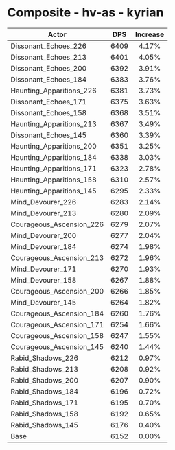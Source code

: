 # Composite - hv-as - kyrian
| Actor | DPS | Increase |
|---|:---:|:---:|
|Dissonant_Echoes_226|6409|4.17%|
|Dissonant_Echoes_213|6401|4.05%|
|Dissonant_Echoes_200|6392|3.91%|
|Dissonant_Echoes_184|6383|3.76%|
|Haunting_Apparitions_226|6381|3.73%|
|Dissonant_Echoes_171|6375|3.63%|
|Dissonant_Echoes_158|6368|3.51%|
|Haunting_Apparitions_213|6367|3.49%|
|Dissonant_Echoes_145|6360|3.39%|
|Haunting_Apparitions_200|6351|3.25%|
|Haunting_Apparitions_184|6338|3.03%|
|Haunting_Apparitions_171|6323|2.78%|
|Haunting_Apparitions_158|6310|2.57%|
|Haunting_Apparitions_145|6295|2.33%|
|Mind_Devourer_226|6283|2.14%|
|Mind_Devourer_213|6280|2.09%|
|Courageous_Ascension_226|6279|2.07%|
|Mind_Devourer_200|6277|2.04%|
|Mind_Devourer_184|6274|1.98%|
|Courageous_Ascension_213|6272|1.96%|
|Mind_Devourer_171|6270|1.93%|
|Mind_Devourer_158|6267|1.88%|
|Courageous_Ascension_200|6266|1.85%|
|Mind_Devourer_145|6264|1.82%|
|Courageous_Ascension_184|6260|1.76%|
|Courageous_Ascension_171|6254|1.66%|
|Courageous_Ascension_158|6247|1.55%|
|Courageous_Ascension_145|6240|1.44%|
|Rabid_Shadows_226|6212|0.97%|
|Rabid_Shadows_213|6208|0.92%|
|Rabid_Shadows_200|6207|0.90%|
|Rabid_Shadows_184|6196|0.72%|
|Rabid_Shadows_171|6195|0.70%|
|Rabid_Shadows_158|6192|0.65%|
|Rabid_Shadows_145|6176|0.40%|
|Base|6152|0.00%|
